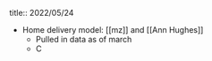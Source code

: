 title:: 2022/05/24

- Home delivery model: [[mz]] and [[Ann Hughes]]
	- Pulled in data as of march
	- C